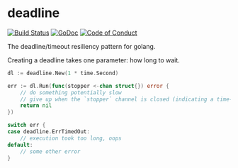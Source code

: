 deadline
========

[![Build Status](https://travis-ci.org/donnol/go-resiliency.svg?branch=master)](https://travis-ci.org/donnol/go-resiliency)
[![GoDoc](https://godoc.org/github.com/donnol/go-resiliency/deadline?status.svg)](https://godoc.org/github.com/donnol/go-resiliency/deadline)
[![Code of Conduct](https://img.shields.io/badge/code%20of%20conduct-active-blue.svg)](https://donnol.github.io/conduct.html)

The deadline/timeout resiliency pattern for golang.

Creating a deadline takes one parameter: how long to wait.

```go
dl := deadline.New(1 * time.Second)

err := dl.Run(func(stopper <-chan struct{}) error {
	// do something potentially slow
	// give up when the `stopper` channel is closed (indicating a time-out)
	return nil
})

switch err {
case deadline.ErrTimedOut:
	// execution took too long, oops
default:
	// some other error
}
```
